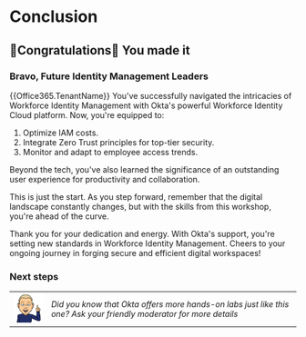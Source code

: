 # Conclusion  

## 🎉Congratulations🍾 You made it

### Bravo, Future Identity Management Leaders

{{Office365.TenantName}}
You've successfully navigated the intricacies of Workforce Identity Management with Okta's powerful Workforce Identity Cloud platform. Now, you're equipped to:

1. Optimize IAM costs.
2. Integrate Zero Trust principles for top-tier security.
3. Monitor and adapt to employee access trends.

Beyond the tech, you've also learned the significance of an outstanding user experience for productivity and collaboration.

This is just the start. As you step forward, remember that the digital landscape constantly changes, but with the skills from this workshop, you're ahead of the curve.

Thank you for your dedication and energy. With Okta's support, you're setting new standards in Workforce Identity Management. Cheers to your ongoing journey in forging secure and efficient digital workspaces!

### Next steps

|||
   |:-----|:-----|
   |![Alt text](images/011/marc_r74_100.png "Marc says...")|*Did you know that Okta offers more hands-on labs just like this one?  Ask your friendly moderator for more details*|

